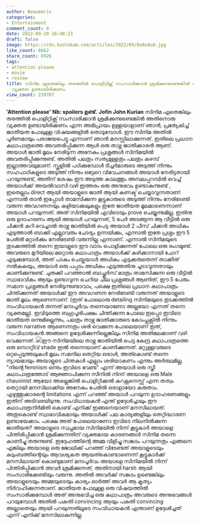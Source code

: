 ```yaml
---
author: Beaumaris
categories:
- Entertainment
comment_count: 0
date: 2022-09-20 16:48:23
draft: false
image: https://cdn.boolokam.com/articles/2022/09/8o8o8o8.jpg
like_count: 6662
share_count: 6926
tags:
- attention please
- movie
- review
title: സിനിമ ഏതെങ്കിലും തരത്തിൽ പൊളിറ്റിക്സ് സംസാരിക്കാൻ ശ്രമിക്കുന്നുണ്ടെങ്കിൽ അതിനൊരു
  വ്യക്തത ഉണ്ടായിരിക്കണം
view_count: 239787
---
```


**'Attention please'** **Nb: spoilers ഉണ്ട്.** **Jofin John Kurian** സിനിമ ഏതെങ്കിലും തരത്തിൽ പൊളിറ്റിക്സ് സംസാരിക്കാൻ ശ്രമിക്കുന്നുണ്ടെങ്കിൽ അതിനൊരു വ്യക്തത ഉണ്ടായിരിക്കണം എന്ന അഭിപ്രായം ഉള്ളയാളാണ് ഞാൻ, പ്രത്യേകിച്ച് ജാതീയത പോലുള്ള വിഷയങ്ങളിൽ തൊടുമ്പോൾ. ഈ സിനിമ അതിൽ പൂർണമായും പരാജയപെട്ടു എന്നാണ് ഞാൻ മനസ്സിലാക്കുന്നത്. ഇതിലെ പ്രധാന കഥാപാത്രത്തെ അവതരിപ്പിക്കുന്ന ആൾ ഒരു താഴ്ന്ന ജാതിക്കാരൻ ആണ്. അയാൾ ജാതി മൂലം നേരിടുന്ന അനേകം പ്രശ്നങ്ങൾ സിനിമയിൽ അവതരിപ്പിക്കുന്നുണ്ട്. അതിൽ പലതും സത്യമുള്ളതും പലതും കഴമ്പ് ഇല്ലാത്തവയുമാണ്. സ്കൂളിൽ പഠിക്കുമ്പോൾ ടീച്ചർമാരുടെ അടുത്ത് നിന്നും സഹപാഠികളുടെ അടുത്ത് നിന്നും ഒട്ടേറെ വിവേചനങ്ങൾ അയാൾ നേരിട്ടതായി പറയുന്നുണ്ട്, അതിന് ശേഷം ഈ അടുത്ത കാലത്തും അമ്പലപ്പറമ്പിൽ വെച്ച് അയാൾക്ക് അയൽവാസി വഴി ഇത്തരം ഒരു അനുഭവം ഉണ്ടാകുന്നുണ്ട് , ഇതെല്ലാം direct ആയി അയാളുടെ ജാതി ആയി കണക്ട് ചെയ്യാവുന്നതാണ്. എന്നാൽ താൻ ഇപ്പോൾ താമസിക്കുന്ന കൂട്ടുകാരുടെ അടുത്ത് നിന്നും നേരിടേണ്ടി വരുന്ന അവഗണനയും കളിയാക്കലുകളും ഇതേ ജാതീയത മൂലമാണെന്നാണ് അയാൾ പറയുന്നത്. അത്‌ സിനിമയിൽ എവിടെയും prove ചെയ്യുന്നുമില്ല. ഇതിനു ഒരു ഉദാഹരണം ആയി അയാൾ പറയുന്നത്, 5 പേർ അടങ്ങുന്ന ആ വീട്ടിൽ ഒരു ചിക്കൻ കറി വെച്ചാൽ താഴ്ന്ന ജാതിയിൽ പെട്ട അയാൾ 2 പീസ് ചിക്കൻ അധികം എടുത്താൽ ബാക്കി എല്ലാവരും ചോദ്യം ഉന്നയിക്കും, എന്നാൽ ഇതേ പ്രശ്നം ഈ 5 പേരിൽ മറ്റാർക്കും നേരിടേണ്ടി വരുന്നില്ല എന്നാണ്. എന്നാൽ സിനിമയുടെ തുടക്കത്തിൽ തന്നെ ഇയാളുടെ ഈ വാദം പൊളിക്കുന്നത് പോലെ ഒരു രംഗമുണ്ട്. അവരുടെ മുറിയിലെ മറ്റൊരു കഥാപാത്രം അയാൾക്ക് കഴിക്കാനായി ചോറ് എടുക്കുമ്പോൾ, അത്‌ പാകം ചെയ്തയാൾ അധികം എടുക്കരുതെന്ന് താക്കീത് നൽകുകയും, അയാൾ ഒരു പപ്പടം അധികം എടുത്തതിനു ചൂടാവുന്നതായും കാണിക്കുന്നുണ്ട്. ചുരുക്കി പറഞ്ഞാൽ ബാച്ച്ലർസ് മാത്രം താമസിക്കുന്ന ഒരു വീട്ടിൽ സ്വാഭാവികം ആയും ഉണ്ടാവുന്ന ചെറിയ ചില പ്രശ്നങ്ങൾ ആണിത്, ഈ 5 പേരും സമാന പ്രശ്നങ്ങൾ നേരിടുന്നുണ്ടാവാം, പക്ഷെ ഇതിലെ പ്രധാന കഥാപാത്രം ചിന്തിക്കുന്നത് അയാൾക്ക് ഈ അവഗണന നേരിടേണ്ടി വരുന്നത് അയാളുടെ ജാതി മൂലം ആണെന്നാണ്. (ഇത് പോലൊരു detailing സിനിമയുടെ തുടക്കത്തിൽ സംവിധായകൻ തന്നത് മനഃപൂർവം തന്നെയാണോ അല്ലയോ എന്നത് തന്നെ വ്യക്തമല്ല). ഇവിടുത്തെ ബഹുപൂരിപക്ഷം ചിന്തിക്കുന്ന പോലെ ഇപ്പൊ ഇവിടെ ജാതീയത ഒന്നുമില്ലെന്നും, പലതും താഴ്ന്ന ജാതിക്കാരുടെ കോംപ്ലക്സിൽ നിന്നും വരുന്ന narrative ആണെന്നതും ശരി വെക്കുന്ന പോലെയാണ് ഇത്, സംവിധായകൻ അങ്ങനെ ഉദ്ദേശിക്കുന്നില്ലെങ്കിലും സിനിമ അതിലേക്കാണ് വഴി വെക്കുന്നത്. ![](https://cdn.boolokam.com/articles/2022/09/8o8o8o8.jpg)ഈ സിനിമയിലെ താഴ്ന്ന ജാതിയിൽ പെട്ട കേന്ദ്ര കഥാപാത്രത്തെ ഒരു നെഗറ്റീവ് shade ഇൽ തന്നെയാണ് കാണിക്കുന്നത്. മറ്റുള്ളവരുടെ ഒറ്റപ്പെടുത്തലുകൾ മൂലം സമനില തെറ്റിയ ഒരാൾ, അത്കൊണ്ട് തന്നെ ന്യായമായും അയാളുടെ ചിന്തകൾ എല്ലാം ശരിയാകണം എന്നും അർത്ഥമില്ല. "നിന്റെ feminism ഒന്നും ഇവിടെ വേണ്ട" എന്ന് അയാൾ ഒരു സ്ത്രീ കഥാപാത്രത്തോട് ആജ്ഞാപിക്കുന്ന സീനിൽ നിന്ന് അയാളെ ഒരു Male chauvinist ആയോ അല്ലെങ്കിൽ പൊളിറ്റിക്കൽ കറക്റ്റനെസ്സ് എന്ന തത്വം തെറ്റായി മനസിലാക്കിയ അനേകം പേരിൽ ഒരാളായോ കരുതാം. എഴുത്തുക്കാരന്റെ limitations എന്ന് പറഞ്ഞ് അയാൾ പറയുന്ന ഉദാഹരണങ്ങളും ഇതിന് അടിവരയിടുന്നു. സംവിധായകൻ എന്ത് ഉദ്ദേശിച്ചാലും ഈ കഥാപാത്രനിർമിതി കൊണ്ട് എനിക്ക് ഇങ്ങനെയാണ് മനസിലായത്‌. അതുകൊണ്ട് സ്വാഭാവികമായും അയാൾക്ക് പല കാര്യങ്ങളിലും തെറ്റിദ്ധാരണ ഉണ്ടായേക്കാം. പക്ഷെ അത്‌ പോലെയാണോ ഇവിടെ നിലനിൽക്കുന്ന ജാതീയത? അയാളുടെ സ്വപ്നമായ സിനിമയിൽ നിന്ന് കൂട്ടുകാർ അയാളെ പിന്തിരിപ്പിക്കാൻ ശ്രമിക്കുന്നതിന് വ്യക്തമായ കാരണങ്ങൾ സിനിമ തന്നെ കാണിച്ചു തരുന്നുണ്ട്. ഇദ്ദേഹത്തിന്റെ അമ്മ വിളിച്ചു സങ്കടം പറയുന്നതും എങ്ങനെ എങ്കിലും അയാളെ ഒരു ജോലിക്ക് പറഞ്ഞ് വിടേണ്ടത് അയാളുടെയും കുടുംബത്തിന്റെയും ആവശ്യകത ആയത്കൊണ്ടാണെന്ന് കൂട്ടുകാർക്ക് മനസിലായത് കൊണ്ടുമാണ് മനഃപൂർവം അയാളെ സിനിമയിൽ നിന്ന് പിന്തിരിപ്പിക്കാൻ അവർ ശ്രമിക്കുന്നത്, അതിനായി harsh ആയി സംസാരിക്കേണ്ടിയും വരുന്നു. അതിൽ അവർക്ക് സങ്കടം ഉണ്ടെങ്കിലും അയാളുടെയും അമ്മയുടെയും കാര്യം ഓർത്ത് അവർ ആ കൃത്യം നിർവഹിക്കുന്നതാണ്. ജാതീയത പോലുള്ള ഒരു വിഷയത്തിൽ സംസാരിക്കുമ്പോൾ അത്‌ അനുഭവിച്ച ഒരു കഥാപാത്രം അവരുടെ അനുഭവങ്ങൾ പറയുമ്പോൾ അതിൽ പകുതി convincing ആയും പകുതി convincing അല്ലാതെയും ആയി പറയുന്നതിലൂടെ സംവിധായകൻ എന്താണ് ഉദ്ദേശിച്ചത് എന്ന് എനിക്ക് മനസിലാകുന്നില്ല.